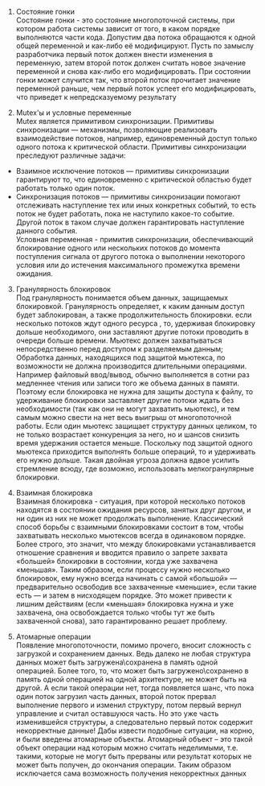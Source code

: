 1. Состояние гонки <br /> 
Состояние гонки - это состояние многопоточной системы, при котором работа системы зависит от того, 
в каком порядке выполняются части кода. Допустим два потока обращаются к одной общей переменной и 
как-либо её модифицируют. Пусть по замыслу разработчика первый поток должен внести изменения в переменную, 
затем второй поток должен считать новое значение переменной и снова как-либо его модифицировать.
При состоянии гонки может случится так, что второй поток прочитает значение переменной раньше, чем 
первый поток успеет его модифицировать, что приведет к непредсказуемому результату <br />

2. Mutex'ы и условные переменные <br />
Mutex является примитивом синхронизации.
Примитивы синхронизации — механизмы, позволяющие реализовать взаимодействие потоков, например, 
единовременный доступ только одного потока к критической области.
Примитивы синхронизации преследуют различные задачи:
- Взаимное исключение потоков — примитивы синхронизации гарантируют то, что единовременно с критической областью будет работать только один поток.
- Синхронизация потоков — примитивы синхронизации помогают отслеживать наступление тех или иных конкретных событий, то есть поток не будет работать, пока не наступило какое-то событие. Другой поток в таком случае должен гарантировать наступление данного события. <br />
Условная переменная - примитив синхронизации, обеспечивающий блокирование одного или нескольких потоков до момента поступления сигнала от другого потока о выполнении некоторого условия или до истечения максимального промежутка времени ожидания. <br />

3. Гранулярность блокировок <br />
Под гранулярность понимается объем данных, защищаемых блокировкой. Гранулярность определяет, к 
каким данным доступ будет заблокирован, а также продолжительность блокировки. если несколько 
потоков ждут одного ресурса , то, удерживая блокировку дольше необходимого, они заставляют 
другие потоки проводить в очереди больше времени. Мьютекс должен захватываться непосредственно перед доступом к разделяемым 
данным; Обработка данных, находящихся под защитой мьютекса, по возможности не должна производится длительными операциями. 
Например файловый ввод/вывод, обычно выполняется в сотни раз медленнее чтения или записи того же объема данных в 
памяти. Поэтому если блокировка не нужна для защиты доступа к файлу, то удерживание блокировки 
заставляет другие потоки ждать без необходимости (так как они не могут захватить мьютекс), и тем 
самым можно свести на нет весь выигрыш от многопоточной работы. Если один мьютекс защищает структуру данных целиком, 
то не только возрастает конкуренция за него, но и шансов снизить время удержания остается меньше. Поскольку под 
защитой одного мьютекса приходится выполнять больше операций, то и удерживать его нужно дольше. Такая двойная угроза 
должна вдвое усилить стремление всюду, где возможно, использовать мелкогранулярные блокировки. <br />

4. Взаимная блокировка <br />
Взаимная блокировка - ситуация, при которой несколько потоков находятся в состоянии ожидания ресурсов, занятых друг другом, и ни один из них не может продолжать выполнение. Классический способ борьбы с взаимными блокировками состоит в том, чтобы захватывать несколько мьютексов всегда в одинаковом порядке. 
Более строго, это значит, что между блокировками устанавливается отношение сравнения и вводится правило о запрете захвата «большей» блокировки в состоянии, когда уже захвачена «меньшая». Таким образом, если процессу нужно несколько блокировок, ему нужно всегда начинать с самой «большой» — предварительно освободив все захваченные «меньшие», если такие есть — и затем в нисходящем порядке. Это может привести к лишним действиям (если «меньшая» блокировка нужна и уже захвачена, она освобождается только чтобы тут же быть захваченной снова), зато гарантированно решает проблему. <br />

5. Атомарные операции <br />
Появление многопоточности, помимо прочего, вносит сложность с загрузкой и сохранением данных. Ведь далеко не любая структура данных может быть загружена\сохранена в память одной операцией. Более того, то, что может быть загружено\сохранено в память одной операцией на одной архитектуре, не может быть на другой. А если такой операции нет, тогда появляется шанс, что пока один поток загрузил часть данных, второй поток прервал выполнение первого и изменил структуру, потом первый вернул управление и считал оставшуюся часть. Но это уже часть изменившейся структуры, а следовательно первый поток содержит некорректные данные!
Дабы извести подобные ситуации, на корню, и были введены атомарные объекты. Атомарный объект – это такой объект операции над которым можно считать неделимыми, т.е. такими, которые не могут быть прерваны или результат которых не может быть получен, до окончания операции. Таким образом исключается сама возможность получения некорректных данных

